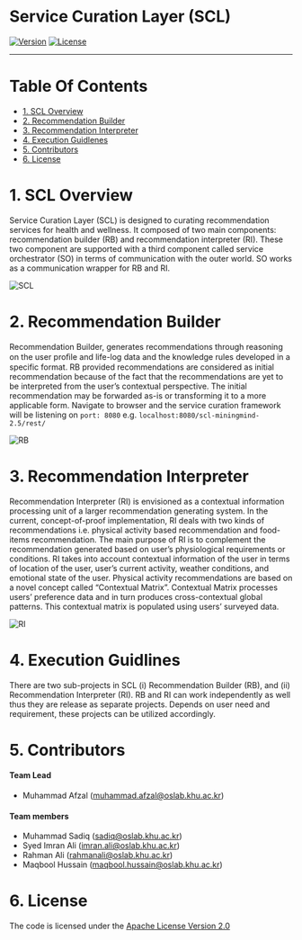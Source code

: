 # Service Curation Layer (SCL)
[![Version](https://img.shields.io/badge/SCL-2.5-orange.svg)](http://www.miningminds.re.kr/approach/)
[![License](https://img.shields.io/badge/Apache%20License%20-Version%202.0-yellowgreen.svg)](https://www.apache.org/licenses/LICENSE-2.0)

--------------------------

# Table Of Contents
- [1. SCL Overview](#1-scl-overview)
- [2. Recommendation Builder](#2-recommendation-builder)
- [3. Recommendation Interpreter](#3-recommendation-interpreter)
- [4. Execution Guidlenes](#4-execution-guidelines)
- [5. Contributors](#5-contributors)
- [6. License](#5-license)
  
# 1. SCL Overview

Service Curation Layer (SCL) is designed to curating recommendation services for health and wellness. It composed of two main components: recommendation builder (RB) and recommendation interpreter (RI). These two component are supported with a third component called service orchestrator (SO) in terms of communication with the outer world. SO works as a communication wrapper for RB and RI. 

![SCL](https://github.com/ubiquitous-computing-lab/mining-minds/blob/gh-pages/figures/scl/scl_arch.png)

# 2. Recommendation Builder

Recommendation Builder, generates recommendations through reasoning on the user proﬁle and life-log data and the knowledge rules developed in a specific format. RB provided recommendations are considered as initial recommendation because of the fact that the recommendations are yet to be interpreted from the user’s contextual perspective. The initial recommendation may be forwarded as-is or transforming it to a more applicable form.
Navigate to browser and the service curation framework will be listening on `port: 8080`
e.g. `localhost:8080/scl-miningmind-2.5/rest/`

![RB](https://github.com/ubiquitous-computing-lab/mining-minds/blob/gh-pages/figures/scl/rb_arch.png)


# 3. Recommendation Interpreter

Recommendation Interpreter (RI) is envisioned as a contextual information processing unit of a larger recommendation generating system. In the current, concept-of-proof implementation, RI deals with two kinds of recommendations i.e. physical activity based recommendation and food-items recommendation. The main purpose of RI is to complement the recommendation generated based on user’s physiological requirements or conditions. RI takes into account contextual information of the user in terms of location of the user, user’s current activity, weather conditions, and emotional state of the user. Physical activity recommendations are based on a novel concept called “Contextual Matrix”. Contextual Matrix processes users’ preference data and in turn produces cross-contextual global patterns. This contextual matrix is populated using users’ surveyed data.

![RI](https://github.com/ubiquitous-computing-lab/mining-minds/blob/gh-pages/figures/scl/ri_arch.png)

# 4. Execution Guidlines
There are two sub-projects in SCL (i) Recommendation Builder (RB), and (ii) Recommendation Interpreter (RI). RB and RI can work independently as well thus they are release as separate projects. Depends on user need and requirement, these projects can be utilized accordingly.

# 5. Contributors

#### Team Lead 

- Muhammad Afzal (muhammad.afzal@oslab.khu.ac.kr)

#### Team members 

- Muhammad Sadiq (sadiq@oslab.khu.ac.kr)
- Syed Imran Ali (imran.ali@oslab.khu.ac.kr)
- Rahman Ali (rahmanali@oslab.khu.ac.kr)
- Maqbool Hussain (maqbool.hussain@oslab.khu.ac.kr)

# 6. License
The code is licensed under the [Apache License Version 2.0](http://www.apache.org/licenses/LICENSE-2.0)
